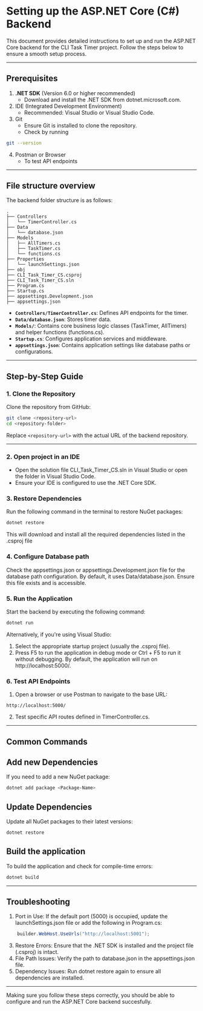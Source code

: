# Setting up the ASP.NET Core (C#) Backend
This document provides detailed instructions to set up and run the ASP.NET Core backend for the CLI Task Timer project. Follow the steps below to ensure a smooth setup process.

---

## Prerequisites
1. **.NET SDK** (Version 6.0 or higher recommended)
   - Download and install the .NET SDK from dotnet.microsoft.com.
2. IDE (Integrated Development Environment)
   - Recommended: Visual Studio or Visual Studio Code.
4. Git
   - Ensure Git is installed to clone the repository.
   - Check by running
 ```bash
git --version
 ```

4. Postman or Browser
   - To test API endpoints
---

## File structure overview 
The backend folder structure is as follows:

```
.
├── Controllers
│   └── TimerController.cs
├── Data
│   └── database.json
├── Models
│   ├── AllTimers.cs
│   ├── TaskTimer.cs
│   └── functions.cs
├── Properties
│   └── launchSettings.json
├── obj
├── CLI_Task_Timer_CS.csproj
├── CLI_Task_Timer_CS.sln
├── Program.cs
├── Startup.cs
├── appsettings.Development.json
├── appsettings.json

```
- **`Controllers/TimerController.cs`**: Defines API endpoints for the timer.
- **`Data/database.json`**: Stores timer data.
- **`Models/`**: Contains core business logic classes (TaskTimer, AllTimers) and helper functions (functions.cs).
- **`Startup.cs`**: Configures application services and middleware.
- **`appsettings.json`**: Contains application settings like database paths or configurations.           

---

## Step-by-Step Guide

### 1. Clone the Repository

Clone the repository from GitHub:

```bash
git clone <repository-url>
cd <repository-folder>
```

Replace `<repository-url>` with the actual URL of the backend repository.

---
### 2. Open project in an IDE
- Open the solution file CLI_Task_Timer_CS.sln in Visual Studio or open the folder in Visual Studio Code.
- Ensure your IDE is configured to use the .NET Core SDK.

### 3. Restore Dependencies

Run the following command in the terminal to restore NuGet packages:
```bash
dotnet restore
```
This will download and install all the required dependencies listed in the .csproj file

### 4. Configure Database path
Check the appsettings.json or appsettings.Development.json file for the database path configuration. By default, it uses Data/database.json. Ensure this file exists and is accessible.

### 5. Run the Application 
Start the backend by executing the following command:
```bash
dotnet run
```
Alternatively, if you're using Visual Studio:
  1. Select the appropriate startup project (usually the .csproj file).
  2. Press F5 to run the application in debug mode or Ctrl + F5 to run it without debugging.
By default, the application will run on http://localhost:5000/.

### 6. Test API Endpoints
1. Open a browser or use Postman to navigate to the base URL:
```arduino
http://localhost:5000/
```
2. Test specific API routes defined in TimerController.cs.
   
---

## Common Commands
## Add new Dependencies
If you need to add a new NuGet package:
```bash
dotnet add package <Package-Name>
```

## Update Dependencies
Update all NuGet packages to their latest versions:
```bash
dotnet restore
```

## Build the application
To build the application and check for compile-time errors:
```bash
dotnet build
```

---

## Troubleshooting
1. Port in Use: If the default port (5000) is occupied, update the launchSettings.json file or add the following in Program.cs:
```csharp
    builder.WebHost.UseUrls("http://localhost:5001");
```
3. Restore Errors: Ensure that the .NET SDK is installed and the project file (.csproj) is intact.
4. File Path Issues: Verify the path to database.json in the appsettings.json file.
5. Dependency Issues: Run dotnet restore again to ensure all dependencies are installed.

---
Making sure you follow these steps correctly, you should be able to configure and run the ASP.NET Core backend succesfully.





